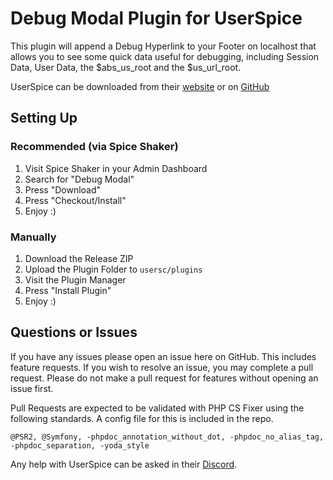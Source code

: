 # Debug Modal Plugin for UserSpice

This plugin will append a Debug Hyperlink to your Footer on localhost that allows you to see some quick data useful for debugging, including Session Data, User Data, the $abs_us_root and the $us_url_root.

UserSpice can be downloaded from their [website](https://userspice.com/) or on [GitHub](https://github.com/mudmin/UserSpice5)

## Setting Up

### Recommended (via Spice Shaker)

1. Visit Spice Shaker in your Admin Dashboard
2. Search for "Debug Modal"
3. Press "Download"
4. Press "Checkout/Install"
5. Enjoy :)

### Manually

1. Download the Release ZIP
2. Upload the Plugin Folder to `usersc/plugins`
3. Visit the Plugin Manager
4. Press "Install Plugin"
5. Enjoy :)

## Questions or Issues

If you have any issues please open an issue here on GitHub. This includes feature requests. If you wish to resolve an issue, you may complete a pull request. Please do not make a pull request for features without opening an issue first.

Pull Requests are expected to be validated with PHP CS Fixer using the following standards. A config file for this is included in the repo.
```
@PSR2, @Symfony, -phpdoc_annotation_without_dot, -phpdoc_no_alias_tag, -phpdoc_separation, -yoda_style
```

Any help with UserSpice can be asked in their [Discord](https://discord.gg/j25FeHu).
